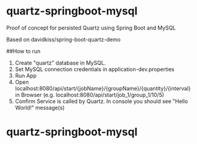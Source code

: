 # quartz-springboot-mysql
Proof of concept for persisted Quartz using Spring Boot and MySQL

Based on davidkiss/spring-boot-quartz-demo

##How to run
1. Create "quartz" database in MySQL.
2. Set MySQL connection credentials in application-dev.properties
3. Run App
4. Open localhost:8080/api/start/{jobName}/{groupName}/{quantity}/{interval} in Browser (e.g. localhost:8080/api/start/job_1/group_1/10/5)
5. Confirm Service is called by Quartz. In console you should see "Hello World!" message(s)
# quartz-springboot-mysql
